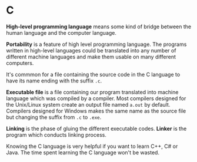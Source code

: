 # C

**High-level programming language** means some kind of bridge between the human language and the computer language.

**Portability** is a feature of high level programming language. The programs written in high-level languages could be translated into any number of different machine languages and make them usable on many different computers.

It's commmon for a file containing the source code in the C language to have its name ending with the suffix `.c`.

**Executable file** is a file containing our program translated into machine language which was compiled by a compiler. Most compilers designed for the Unix/Linux system create an output file named `a.out` by default. Compilers designed for Windows makes the same name as the source file but changing the suffix from `.c` to `.exe`.

**Linking** is the phase of gluing the different executable codes. **Linker** is the program which conducts linking process.

Knowing the C language is very helpful if you want to learn C++, C# or Java. The time spent learning the C language won't be wasted.